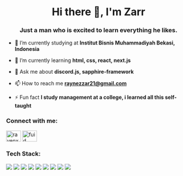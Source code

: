 <h1 align="center">Hi there 👋, I'm Zarr</h1>
<h3 align="center">Just a man who is excited to learn everything he likes.</h3>

- 🏫 I’m currently studying at **Institut Bisnis Muhammadiyah Bekasi, Indonesia**

- 🌱 I’m currently learning **html, css, react, next.js**

- 💬 Ask me about **discord.js, sapphire-framework**

- 📫 How to reach me **raynezzar21@gmail.com**

- ⚡ Fun fact **I study management at a college, i learned all this self-taught**

<h3 align="left">Connect with me:</h3>

<p align="left">
<a href="https://instagram.com/ravenxyzer" target="blank"><img align="center" src="https://raw.githubusercontent.com/rahuldkjain/github-profile-readme-generator/master/src/images/icons/Social/instagram.svg" alt="ravenxyzer" height="30" width="40" /></a>
<a href="https://discord.gg/fuid" target="blank"><img align="center" src="https://raw.githubusercontent.com/rahuldkjain/github-profile-readme-generator/master/src/images/icons/Social/discord.svg" alt="fuid" height="30" width="40" /></a>
</p>

<h3 align="left">Tech Stack:</h3>

<img align="center" src="https://img.shields.io/badge/html5-%23E34F26.svg?style=for-the-badge&logo=html5&logoColor=white"/> <img align="center" src="https://img.shields.io/badge/css3-%231572B6.svg?style=for-the-badge&logo=css3&logoColor=white"/> <img align="center" src="https://img.shields.io/badge/javascript-%23323330.svg?style=for-the-badge&logo=javascript&logoColor=%23F7DF1E" /> <img align="center" src="https://img.shields.io/badge/typescript-%23007ACC.svg?style=for-the-badge&logo=typescript&logoColor=white"/> <img align="center" src="https://img.shields.io/badge/node.js-6DA55F?style=for-the-badge&logo=node.js&logoColor=white"/> <img align="center" src="https://img.shields.io/badge/MongoDB-%234ea94b.svg?style=for-the-badge&logo=mongodb&logoColor=white"/> <img align="center" src="https://img.shields.io/badge/Prisma-3982CE?style=for-the-badge&logo=Prisma&logoColor=white"/> <img align="center" src="https://img.shields.io/badge/git-%23F05033.svg?style=for-the-badge&logo=git&logoColor=white"/> <img align="center" src="https://www.vectorlogo.zone/logos/js_discord/js_discord-ar21.svg"/>
